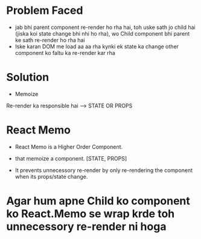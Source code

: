 # Problem Faced
- jab bhi parent component re-render ho rha hai, toh uske sath jo child hai (jiska koi state change bhi nhi ho rha), wo Child component bhi parent ke sath re-render ho rha hai
- Iske karan DOM me load aa aa rha kynki ek state ka change other component ko faltu ka re-render kar rha

# Solution
- Memoize

Re-render ka responsible hai --> STATE OR PROPS

# React Memo

- React Memo is a Higher Order Component.
- that memoize a component. [STATE, PROPS]

- It prevents unnecessory re-render by only re-rendering the component when its props/state change.


# Agar hum apne Child ko component ko React.Memo se wrap krde toh unnecessory re-render ni hoga
